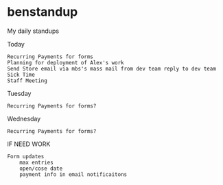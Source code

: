 # benstandup
My daily standups

Today

    Recurring Payments for forms
    Planning for deployment of Alex's work
    Send Store email via mbs's mass mail from dev team reply to dev team
    Sick Time
    Staff Meeting

Tuesday

    Recurring Payments for forms?

Wednesday 

    Recurring Payments for forms?

IF NEED WORK
    
    Form updates
        max entries
        open/cose date
        payment info in email notificaitons
